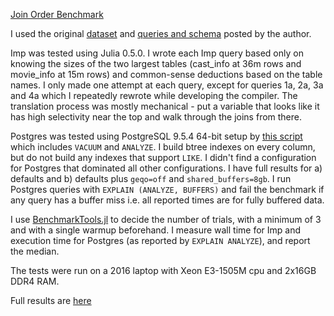 [Join Order Benchmark](http://www.vldb.org/pvldb/vol7/p853-klonatos.pdf)

I used the original [dataset](http://homepages.cwi.nl/%7Eboncz/job/imdb.tgz) and [queries and schema](http://www-db.in.tum.de/~leis/qo/job.tgz) posted by the author.

Imp was tested using Julia 0.5.0. I wrote each Imp query based only on knowing the sizes of the two largest tables (cast_info at 36m rows and movie_info at 15m rows) and common-sense deductions based on the table names. I only made one attempt at each query, except for queries 1a, 2a, 3a and 4a which I repeatedly rewrote while developing the compiler. The translation process was mostly mechanical - put a variable that looks like it has high selectivity near the top and walk through the joins from there. 

Postgres was tested using PostgreSQL 9.5.4 64-bit setup by [this script](../data/postgres_job) which includes `VACUUM` and `ANALYZE`. I build btree indexes on every column, but do not build any indexes that support `LIKE`. I didn't find a configuration for Postgres that dominated all other configurations. I have full results for a) defaults and b) defaults plus `geqo=off` and `shared_buffers=8gb`. I run Postgres queries with `EXPLAIN (ANALYZE, BUFFERS)` and fail the benchmark if any query has a buffer miss i.e. all reported times are for fully buffered data.

I use [BenchmarkTools.jl](https://github.com/JuliaCI/BenchmarkTools.jl) to decide the number of trials, with a minimum of 3 and with a single warmup beforehand. I measure wall time for Imp and execution time for Postgres (as reported by `EXPLAIN ANALYZE`), and report the median.

The tests were run on a 2016 laptop with Xeon E3-1505M cpu and 2x16GB DDR4 RAM.

Full results are [here](https://docs.google.com/spreadsheets/d/1X3kBUYrTZSBfUPzJ2DLtdjp97rcPBE-AKner5KUzScc/edit#gid=1683406048)
